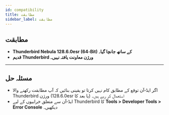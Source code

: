 ```yaml
---
id: compatibility
title: مطابقت
sidebar_label: مطابقت
---
```


## مطابقت

- **Thunderbird Nebula 128.6.0esr (64‑Bit) کے ساتھ جانچا گیا۔**
- **قدیم Thunderbird ورژن معاونت یافتہ نہیں۔**

---

## مسئلہ حل

- اگر ایڈ‑آن توقع کے مطابق کام نہیں کرتا تو یقینی بنائیں کہ آپ مطابقت رکھنے والا Thunderbird ورژن (128.6.0esr یا بعد کا) استعمال کر رہے ہیں۔
- ایڈ‑آن سے متعلق خرابیوں کے لیے Thunderbird کا **Tools > Developer Tools > Error Console** دیکھیں۔
